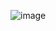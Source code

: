 

![image](https://user-images.githubusercontent.com/67897318/120271047-89323380-c2e5-11eb-9f1d-a6ec0d0673b4.png)
